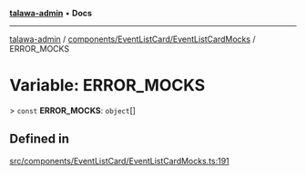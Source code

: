[**talawa-admin**](../../../../README.md) • **Docs**

***

[talawa-admin](../../../../modules.md) / [components/EventListCard/EventListCardMocks](../README.md) / ERROR\_MOCKS

# Variable: ERROR\_MOCKS

\> `const` **ERROR\_MOCKS**: `object`[]

## Defined in

[src/components/EventListCard/EventListCardMocks.ts:191](https://github.com/PalisadoesFoundation/talawa-admin/blob/084ac7e92dede9766b77e75cf296f40165965140/src/components/EventListCard/EventListCardMocks.ts#L191)

